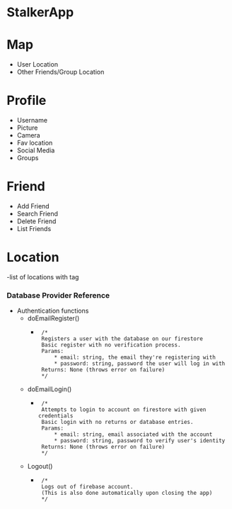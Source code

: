 # StalkerApp
# Map
  - User Location
  - Other Friends/Group Location
# Profile
  - Username
  - Picture
  - Camera
  - Fav location
  - Social Media
  - Groups
# Friend 
  - Add Friend
  - Search Friend
  - Delete Friend
  - List Friends
# Location
  -list of locations with tag
  
  
### Database Provider Reference
 - Authentication functions
   - doEmailRegister()
     - ```
        /*
        Registers a user with the database on our firestore
        Basic register with no verification process.
        Params:
            * email: string, the email they're registering with
            * password: string, password the user will log in with
        Returns: None (throws error on failure)
        */
       ```
   - doEmailLogin()
     - ```
        /*
        Attempts to login to account on firestore with given credentials
        Basic login with no returns or database entries.
        Params:
            * email: string, email associated with the account
            * password: string, password to verify user's identity
        Returns: None (throws error on failure)
        */
       ```
   - Logout()
     - ```
        /*
        Logs out of firebase account.
        (This is also done automatically upon closing the app)
        */
       ```